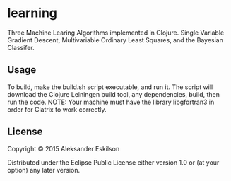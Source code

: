 # learning

Three Machine Learing Algorithms implemented in Clojure. Single Variable Gradient Descent, Multivariable Ordinary Least Squares, and the Bayesian Classifer. 

## Usage

To build, make the build.sh script executable, and run it. The script will download the Clojure Leiningen build tool, any dependencies, build, then run the code. NOTE: Your machine must have the library libgfortran3 in order for Clatrix to work correctly.

## License

Copyright © 2015 Aleksander Eskilson

Distributed under the Eclipse Public License either version 1.0 or (at
your option) any later version.
